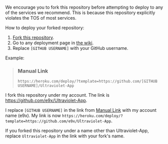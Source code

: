 We encourage you to fork this repository before attempting to deploy to any of the services we recommend. This is because this repository explicitly violates the TOS of most services.

How to deploy your forked repository:

1. [Fork this repository](https://github.com/titaniumnetwork-dev/Ultraviolet-App/fork).
2. Go to any deployment page in [the wiki](https://github.com/titaniumnetwork-dev/Ultraviolet-App/wiki).
3. Replace `[GITHUB USERNAME]` with your GitHub username.

Example:

> ### Manual Link
>
> `https://heroku.com/deploy/?template=https://github.com/[GITHUB USERNAME]/Ultraviolet-App`

I fork this repository under my account. The link is https://github.com/e9x/Ultraviolet-App.

I replace `[GITHUB USERNAME]` in the link from [Manual Link](#manual-link) with my account name (e9x). My link is now `https://heroku.com/deploy/?template=https://github.com/e9x/Ultraviolet-App`.

If you forked this repository under a name other than Ultraviolet-App, replace `Ultraviolet-App` in the link with your fork's name.
